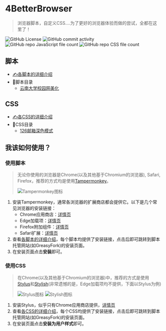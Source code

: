 # 4BetterBrowser

> 浏览器脚本，自定义CSS....为了更好的浏览器体验而做的尝试，全都在这里了！

![GitHub License](https://img.shields.io/github/license/Steven-Zhl/4BetterBrowser?label=License) ![GitHub commit activity](https://img.shields.io/github/commit-activity/y/Steven-Zhl/4BetterBrowser?label=Commit%20Activity) ![GitHub repo JavaScript file count](https://img.shields.io/github/directory-file-count/Steven-Zhl/4BetterBrowser/Scripts?label=JavaScript%20Files&type=file&extension=js&color=yellow) ![GitHub repo CSS file count](https://img.shields.io/github/directory-file-count/Steven-Zhl/4BetterBrowser/Scripts?label=CSS%20Files&type=file&color=purple)

## 脚本

* [✍各脚本的详细介绍](./Scripts/README.md)
* 📁脚本目录
  * [云南大学校园网美化](./Scripts/YNU-selfsrv-enhance.js)

## CSS

* [✍各CSS的详细介绍](./CSS/README.md)
* 📁CSS目录
  * [126邮箱深色模式](./CSS/126mail-darkmode.css)

## 我该如何使用？

### 使用脚本

> 无论你使用的浏览器是Chrome(以及其他基于Chromium的浏览器), Safari,
> Firefox，推荐的方式均是使用[Tampermonkey](https://www.tampermonkey.net/)。
>
> ![Tampermonkey图标](https://store-images.s-microsoft.com/image/apps.20759.f7dbc670-57ef-4f66-932b-7a8786594577.1e93160d-1a0b-42ef-92b3-7f652ab8df5d.eadba2ba-e3fe-404c-bc8b-b383ebeb0d00?mode=scale&h=50&w=50)

1. 安装Tampermonkey，通常各浏览器的扩展商店都会提供它。以下是几个常见浏览器的安装链接：
    * Chrome应用商店：[详情页](https://chromewebstore.google.com/detail/tampermonkey/dhdgffkkebhmkfjojejmpbldmpobfkfo)
    * Edge加载项：[详情页](https://microsoftedge.microsoft.com/addons/detail/Tampermonkey/iikmkjmpaadaobahmlepeloendndfphd)
    * Firefox附加组件：[详情页](https://addons.mozilla.org/zh-CN/firefox/addon/tampermonkey/)
    * Safari扩展：[详情页](https://apps.apple.com/cn/app/tampermonkey/id1482490089)
2. 查看[各脚本的详细介绍](./Scripts/README.md)，每个脚本均提供了安装链接，点击后即可跳转到脚本托管网站(如GreasyFork)的安装页面。
3. 在安装页面点击**安装**即可。

### 使用CSS

> 在Chrome(以及其他基于Chromium的浏览器)中，推荐的方式是使用[Stylus](https://chromewebstore.google.com/detail/stylus/clngdbkpkpeebahjckkjfobafhncgmne)和[Stylish](https://chromewebstore.google.com/detail/stylish-custom-themes-for/fjnbnpbmkenffdnngjfgmeleoegfcffe)(非常遗憾的是，Edge加载项均不提供，下面以Stylus为例)
>
> ![Stylus图标](https://lh3.googleusercontent.com/2K8pc_5-2DkPam9b3oAWoITZ7IuIz68A5a8Ssg2_MNNHTPWPOPSBVTFdTmeVu9hi8GJxpKbvTekgwpeyGV6vXyBKH80=s50)
> ![Stylish图标](https://lh3.googleusercontent.com/9DqxDItZ8uhKzrYoWL4nDqoIl60Tj7XIBoIrW04dk8sVORo-zFbuCr6cGo6Vthn7ViXKq-pqeWnS4brn8pgGp4Pr=s50)

1. 安装Stylus，似乎只有Chrome应用商店提供，[详情页](https://chrome.google.com/webstore/detail/stylus/clngdbkpkpeebahjckkjfobafhncgmne)
2. 查看[各CSS的详细介绍](./CSS/README.md)，每个CSS均提供了安装链接，点击后即可跳转到脚本托管网站(如GreasyFork)的安装页面。
3. 在安装页面点击**安装为用户样式**即可。
